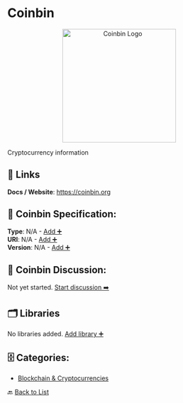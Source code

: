 # Coinbin
<p align="center">
    <img width="256" src="https://raw.githubusercontent.com/apis-list/apis-list/main/apis/coinbin/logo_256x256.png" alt="Coinbin Logo"/>
</p>
Cryptocurrency information

##  🔗 Links
**Docs / Website**: https://coinbin.org

## 🧬 Coinbin Specification:
**Type**: N/A - [Add ➕](https://github.com/apis-list/apis-list/edit/main/apis.yaml#L3883)  
**URI**: N/A - [Add ➕](https://github.com/apis-list/apis-list/edit/main/apis.yaml#L3883)  
**Version**: N/A - [Add ➕](https://github.com/apis-list/apis-list/edit/main/apis.yaml#L3883)

## 💬 Coinbin Discussion:
Not yet started. [Start discussion ➡️](https://github.com/apis-list/apis-list/discussions/new)

## 🗂️ Libraries

No libraries added. [Add library ➕](https://github.com/apis-list/apis-list/edit/main/apis.yaml#L3883)    


## 🗄️ Categories:
- [Blockchain & Cryptocurrencies](https://github.com/apis-list/apis-list#blockchain--cryptocurrencies-)

🔙  [Back to List](https://github.com/apis-list/apis-list)
